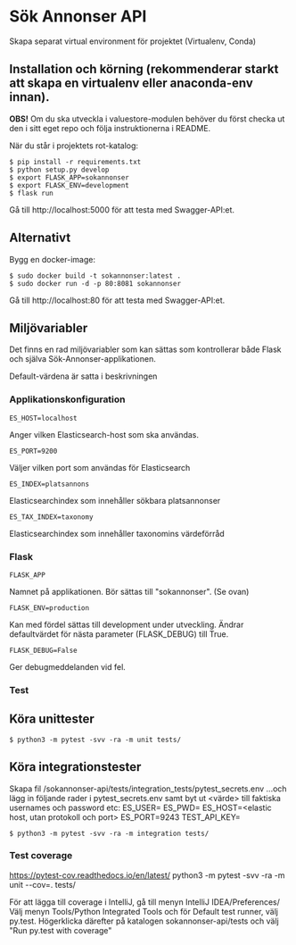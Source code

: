 # Sök Annonser API
Skapa separat virtual environment för projektet (Virtualenv, Conda)

## Installation och körning (rekommenderar starkt att skapa en virtualenv eller anaconda-env innan).

**OBS!** 
Om du ska utveckla i valuestore-modulen behöver du först checka ut den i sitt eget repo och följa instruktionerna i README.

När du står i projektets rot-katalog:

    $ pip install -r requirements.txt
    $ python setup.py develop
    $ export FLASK_APP=sokannonser
    $ export FLASK_ENV=development
    $ flask run

Gå till http://localhost:5000 för att testa med Swagger-API:et.

## Alternativt

Bygg en docker-image:

    $ sudo docker build -t sokannonser:latest .
    $ sudo docker run -d -p 80:8081 sokannonser

Gå till http://localhost:80 för att testa med Swagger-API:et.


## Miljövariabler

Det finns en rad miljövariabler som kan sättas som kontrollerar både Flask och själva Sök-Annonser-applikationen.

Default-värdena är satta i beskrivningen

### Applikationskonfiguration


    ES_HOST=localhost

Anger vilken Elasticsearch-host som ska användas.

    ES_PORT=9200
   
Väljer vilken port som användas för Elasticsearch

    ES_INDEX=platsannons
    
Elasticsearchindex som innehåller sökbara platsannonser

    ES_TAX_INDEX=taxonomy
    
Elasticsearchindex som innehåller taxonomins värdeförråd

### Flask

    FLASK_APP

Namnet på applikationen. Bör sättas till "sokannonser". (Se ovan)

    FLASK_ENV=production
    
Kan med fördel sättas till development under utveckling. Ändrar defaultvärdet för nästa parameter (FLASK_DEBUG) till True.

    FLASK_DEBUG=False
   
Ger debugmeddelanden vid fel.

### Test

## Köra unittester

    $ python3 -m pytest -svv -ra -m unit tests/
    
    
## Köra integrationstester    
Skapa fil /sokannonser-api/tests/integration_tests/pytest_secrets.env
...och lägg in följande rader i pytest_secrets.env samt byt ut <värde> till faktiska usernames och password etc:
ES_USER=<elastic username>
ES_PWD=<elastic password>
ES_HOST=<elastic host, utan protokoll och port>
ES_PORT=9243
TEST_API_KEY=<api key>

    $ python3 -m pytest -svv -ra -m integration tests/

    
### Test coverage
https://pytest-cov.readthedocs.io/en/latest/
python3 -m pytest -svv -ra -m unit --cov=. tests/

För att lägga till coverage i IntelliJ, gå till menyn IntelliJ IDEA/Preferences/
Välj menyn Tools/Python Integrated Tools och för Default test runner, välj py.test.
Högerklicka därefter på katalogen sokannonser-api/tests och välj "Run py.test with coverage"

